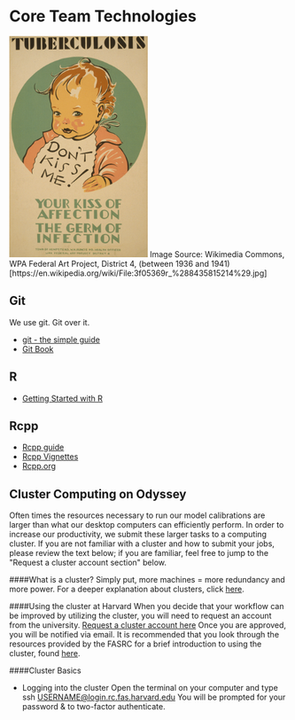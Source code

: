 # Core Team Technologies

<img src="./images/dont_kiss_me.jpg" alt="Tuberculosis Don't kiss me! : Your kiss of affection - the germ of infection" width="250px">
Image Source: Wikimedia Commons, WPA Federal Art Project, District 4, (between 1936 and 1941) [https://en.wikipedia.org/wiki/File:3f05369r_%288435815214%29.jpg]

## Git

We use git. Git over it. 

- [git - the simple guide](http://rogerdudler.github.io/git-guide/)
- [Git Book](https://git-scm.com/book/en/v2)


## R

- [Getting Started with R](https://ctesta.com/articles/2018-05/getting-started-in-r)

## Rcpp

- [Rcpp guide](http://adv-r.had.co.nz/Rcpp.html)
- [Rcpp Vignettes](https://cran.r-project.org/web/packages/Rcpp/vignettes/)
- [Rcpp.org](http://www.rcpp.org/)

## Cluster Computing on Odyssey

Often times the resources necessary to run our model calibrations are larger than what our desktop computers can efficiently perform. In order to increase our productivity, we submit these larger tasks to a computing cluster. If you are not familiar with a cluster and how to submit your jobs, please review the text below; if you are familiar, feel free to jump to the "Request a cluster account section" below.

####What is a cluster? 
Simply put, more machines = more redundancy and more power.
For a deeper explanation about clusters, click [here](https://en.wikipedia.org/wiki/Computer_cluster). 

####Using the cluster at Harvard
When you decide that your workflow can be improved by utilizing the cluster, you will need to request an account from the university. [Request a cluster account here](https://www.rc.fas.harvard.edu/resources/faq/how-do-i-get-a-research-computing-account/) Once you are approved, you will be notified via email. It is recommended that you look through the resources provided by the FASRC for a brief introduction to using the cluster, found [here](https://www.rc.fas.harvard.edu/training/introduction-to-cluster-online/). 

####Cluster Basics 
- Logging into the cluster 
  Open the terminal on your computer and type ssh USERNAME@login.rc.fas.harvard.edu
  You will be prompted for your password & to two-factor authenticate. 
 
  

